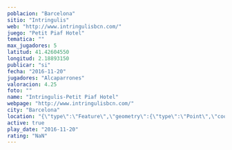 ```yaml
---
poblacion: "Barcelona"
sitio: "Intringulis"
web: "http://www.intringulisbcn.com/"
juego: "Petit Piaf Hotel"
tematica: ""
max_jugadores: 5
latitud: 41.42604550
longitud: 2.18893150
publicar: "si"
fecha: "2016-11-20"
jugadores: "Alcaparrones"
valoracion: 4.25
foto: ""
name: "Intringulis-Petit Piaf Hotel"
webpage: "http://www.intringulisbcn.com/"
city: "Barcelona"
location: "{\"type\":\"Feature\",\"geometry\":{\"type\":\"Point\",\"coordinates\":[2.1889315,41.4260455]}}"
active: true
play_date: "2016-11-20"
rating: "NaN"
---
```

